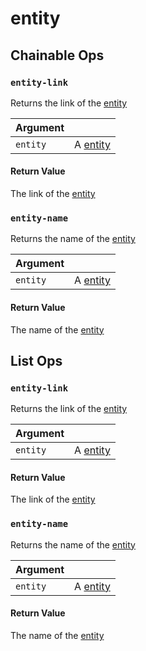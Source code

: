 # entity

## Chainable Ops
<h3 id="entity-link"><code>entity-link</code></h3>

Returns the link of the [entity](https://docs.wandb.ai/ref/weave/types/entity)

| Argument |  | 
| :--- | :--- |
| `entity` | A [entity](https://docs.wandb.ai/ref/weave/types/entity) |

#### Return Value
The link of the [entity](https://docs.wandb.ai/ref/weave/types/entity)

<h3 id="entity-name"><code>entity-name</code></h3>

Returns the name of the [entity](https://docs.wandb.ai/ref/weave/types/entity)

| Argument |  | 
| :--- | :--- |
| `entity` | A [entity](https://docs.wandb.ai/ref/weave/types/entity) |

#### Return Value
The name of the [entity](https://docs.wandb.ai/ref/weave/types/entity)


## List Ops
<h3 id="entity-link"><code>entity-link</code></h3>

Returns the link of the [entity](https://docs.wandb.ai/ref/weave/types/entity)

| Argument |  | 
| :--- | :--- |
| `entity` | A [entity](https://docs.wandb.ai/ref/weave/types/entity) |

#### Return Value
The link of the [entity](https://docs.wandb.ai/ref/weave/types/entity)

<h3 id="entity-name"><code>entity-name</code></h3>

Returns the name of the [entity](https://docs.wandb.ai/ref/weave/types/entity)

| Argument |  | 
| :--- | :--- |
| `entity` | A [entity](https://docs.wandb.ai/ref/weave/types/entity) |

#### Return Value
The name of the [entity](https://docs.wandb.ai/ref/weave/types/entity)

